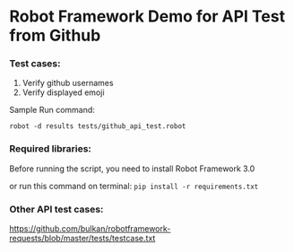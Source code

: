 # Robot Framework Demo for API Test from Github

### Test cases:
1. Verify github usernames
2. Verify displayed emoji

Sample Run command:

` robot -d results tests/github_api_test.robot `

### Required libraries:
Before running the script, you need to install Robot Framework 3.0

or run this command on terminal: ` pip install -r requirements.txt `

### Other API test cases: 
https://github.com/bulkan/robotframework-requests/blob/master/tests/testcase.txt